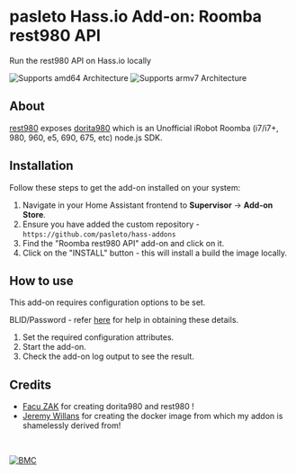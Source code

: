 # pasleto Hass.io Add-on: Roomba rest980 API

Run the rest980 API on Hass.io locally

![Supports amd64 Architecture][amd64-shield] ![Supports armv7 Architecture][armv7-shield]

## About

[rest980][rest980] exposes [dorita980][dorita980] which is an Unofficial iRobot Roomba (i7/i7+, 980, 960, e5, 690, 675, etc) node.js SDK.

## Installation

Follow these steps to get the add-on installed on your system:

1. Navigate in your Home Assistant frontend to **Supervisor** -> **Add-on Store**.
2. Ensure you have added the custom repository - ```https://github.com/pasleto/hass-addons```
3. Find the "Roomba rest980 API" add-on and click on it.
4. Click on the "INSTALL" button - this will install a build the image locally.

## How to use

This add-on requires configuration options to be set.

BLID/Password - refer [here][blid] for help in obtaining these details.

1. Set the required configuration attributes.
2. Start the add-on.
3. Check the add-on log output to see the result.

## Credits

- [Facu ZAK](https://github.com/koalazak) for creating dorita980 and rest980 !
- [Jeremy Willans](https://github.com/jeremywillans) for creating the docker image from which my addon is shamelessly derived from!

&nbsp;

[![BMC](https://www.buymeacoffee.com/assets/img/custom_images/white_img.png)](https://www.buymeacoffee.com/pasleto)

[amd64-shield]: https://img.shields.io/badge/amd64-yes-green.svg?style=for-the-badge
[armv7-shield]: https://img.shields.io/badge/armv7-yes-green.svg?style=for-the-badge
[blid]: https://github.com/koalazak/dorita980#how-to-get-your-usernameblid-and-password
[rest980]: https://github.com/koalazak/rest980
[dorita980]: https://github.com/koalazak/rest980
[facuzak]: https://github.com/koalazak